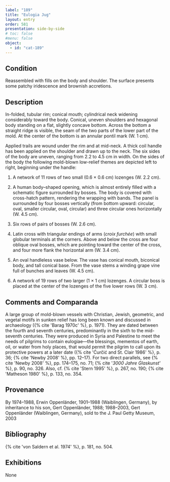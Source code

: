 ```yaml
---
label: "189"
title: "Eulogia Jug"
layout: entry
order: 581
presentation: side-by-side
# toc: false
#menu: false 
object:
  - id: "cat-189"
---
```


## Condition

Reassembled with fills on the body and shoulder. The surface presents some patchy iridescence and brownish accretions.

## Description

In-folded, tubular rim; conical mouth; cylindrical neck widening considerably toward the body. Conical, uneven shoulders and hexagonal body standing on a flat, slightly concave bottom. Across the bottom a straight ridge is visible, the seam of the two parts of the lower part of the mold. At the center of the bottom is an annular pontil mark (W. 1 cm).

Applied trails are wound under the rim and at mid-neck. A thick coil handle has been applied on the shoulder and drawn up to the neck. The six sides of the body are uneven, ranging from 2.2 to 4.5 cm in width. On the sides of the body the following mold-blown low-relief themes are depicted left to right, beginning under the handle:

1. A network of 11 rows of two small (0.6 × 0.6 cm) lozenges (W. 2.2 cm).

2. A human body–shaped opening, which is almost entirely filled with a schematic figure surrounded by bosses. The body is covered with cross-hatch pattern, rendering the wrapping with bands. The panel is surrounded by four bosses vertically (from bottom upward: circular, oval, smaller circular, oval, circular) and three circular ones horizontally (W. 4.5 cm).

3. Six rows of pairs of bosses (W. 2.6 cm).

4. Latin cross with triangular endings of arms (*croix furchée*) with small globular terminals at the corners. Above and below the cross are four oblique oval bosses, which are pointing toward the center of the cross, and four more flank the horizontal arm (W. 3.4 cm).

5. An oval handleless vase below. The vase has conical mouth, biconical body, and tall conical base. From the vase stems a winding grape vine full of bunches and leaves (W. 4.5 cm).

6. A network of 19 rows of two larger (1 × 1 cm) lozenges. A circular boss is placed at the center of the lozenges of the five lower rows (W. 3 cm).

## Comments and Comparanda

A large group of mold-blown vessels with Christian, Jewish, geometric, and vegetal motifs in sunken relief has long been known and discussed in archaeology ({% cite 'Barag 1970c' %}, p. 1971). They are dated between the fourth and seventh centuries, predominantly in the sixth to the mid-seventh centuries. They were produced in Syria and Palestine to meet the needs of pilgrims to contain eulogiae—the blessings, mementos of earth, oil, or water from holy places, that would permit the pilgrim to call upon its protective powers at a later date ({% cite 'Ćurčić and St. Clair 1986' %}, p. 36; {% cite 'Newby 2008' %}, pp. 12–17). For two direct parallels, see {% cite 'Newby 2008' %}, pp. 174–175, no. 71; {% cite '*3000 Jahre Glaskunst*' %}, p. 90, no. 326. Also, cf. {% cite 'Stern 1995' %}, p. 267, no. 190; {% cite 'Matheson 1980' %}, p. 133, no. 354.

## Provenance

By 1974–1988, Erwin Oppenländer, 1901–1988 (Waiblingen, Germany), by inheritance to his son, Gert Oppenländer, 1988; 1988–2003, Gert Oppenländer (Waiblingen, Germany), sold to the J. Paul Getty Museum, 2003

## Bibliography

{% cite 'von Saldern et al. 1974' %}, p. 181, no. 504.

## Exhibitions

None